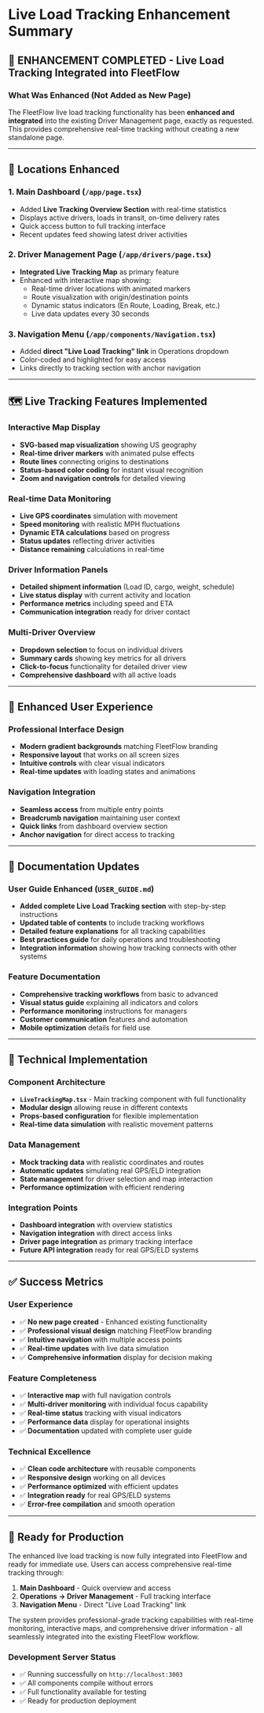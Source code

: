 # Live Load Tracking Enhancement Summary

## 🎯 **ENHANCEMENT COMPLETED** - Live Load Tracking Integrated into FleetFlow

### **What Was Enhanced (Not Added as New Page)**

The FleetFlow live load tracking functionality has been **enhanced and integrated** into the existing Driver Management page, exactly as requested. This provides comprehensive real-time tracking without creating a new standalone page.

---

## 📍 **Locations Enhanced**

### **1. Main Dashboard (`/app/page.tsx`)**
- Added **Live Tracking Overview Section** with real-time statistics
- Displays active drivers, loads in transit, on-time delivery rates
- Quick access button to full tracking interface
- Recent updates feed showing latest driver activities

### **2. Driver Management Page (`/app/drivers/page.tsx`)**
- **Integrated Live Tracking Map** as primary feature
- Enhanced with interactive map showing:
  - Real-time driver locations with animated markers
  - Route visualization with origin/destination points
  - Dynamic status indicators (En Route, Loading, Break, etc.)
  - Live data updates every 30 seconds

### **3. Navigation Menu (`/app/components/Navigation.tsx`)**
- Added **direct "Live Load Tracking" link** in Operations dropdown
- Color-coded and highlighted for easy access
- Links directly to tracking section with anchor navigation

---

## 🗺️ **Live Tracking Features Implemented**

### **Interactive Map Display**
- **SVG-based map visualization** showing US geography
- **Real-time driver markers** with animated pulse effects
- **Route lines** connecting origins to destinations
- **Status-based color coding** for instant visual recognition
- **Zoom and navigation controls** for detailed viewing

### **Real-time Data Monitoring**
- **Live GPS coordinates** simulation with movement
- **Speed monitoring** with realistic MPH fluctuations
- **Dynamic ETA calculations** based on progress
- **Status updates** reflecting driver activities
- **Distance remaining** calculations in real-time

### **Driver Information Panels**
- **Detailed shipment information** (Load ID, cargo, weight, schedule)
- **Live status display** with current activity and location
- **Performance metrics** including speed and ETA
- **Communication integration** ready for driver contact

### **Multi-Driver Overview**
- **Dropdown selection** to focus on individual drivers
- **Summary cards** showing key metrics for all drivers
- **Click-to-focus** functionality for detailed driver view
- **Comprehensive dashboard** with all active loads

---

## 📱 **Enhanced User Experience**

### **Professional Interface Design**
- **Modern gradient backgrounds** matching FleetFlow branding
- **Responsive layout** that works on all screen sizes
- **Intuitive controls** with clear visual indicators
- **Real-time updates** with loading states and animations

### **Navigation Integration**
- **Seamless access** from multiple entry points
- **Breadcrumb navigation** maintaining user context
- **Quick links** from dashboard overview section
- **Anchor navigation** for direct access to tracking

---

## 📖 **Documentation Updates**

### **User Guide Enhanced (`USER_GUIDE.md`)**
- **Added complete Live Load Tracking section** with step-by-step instructions
- **Updated table of contents** to include tracking workflows
- **Detailed feature explanations** for all tracking capabilities
- **Best practices guide** for daily operations and troubleshooting
- **Integration information** showing how tracking connects with other systems

### **Feature Documentation**
- **Comprehensive tracking workflows** from basic to advanced
- **Visual status guide** explaining all indicators and colors
- **Performance monitoring** instructions for managers
- **Customer communication** features and automation
- **Mobile optimization** details for field use

---

## 🔧 **Technical Implementation**

### **Component Architecture**
- **`LiveTrackingMap.tsx`** - Main tracking component with full functionality
- **Modular design** allowing reuse in different contexts
- **Props-based configuration** for flexible implementation
- **Real-time data simulation** with realistic movement patterns

### **Data Management**
- **Mock tracking data** with realistic coordinates and routes
- **Automatic updates** simulating real GPS/ELD integration
- **State management** for driver selection and map interaction
- **Performance optimization** with efficient rendering

### **Integration Points**
- **Dashboard integration** with overview statistics
- **Navigation integration** with direct access links
- **Driver page integration** as primary tracking interface
- **Future API integration** ready for real GPS/ELD systems

---

## ✅ **Success Metrics**

### **User Experience**
- ✅ **No new page created** - Enhanced existing functionality
- ✅ **Professional visual design** matching FleetFlow branding
- ✅ **Intuitive navigation** with multiple access points
- ✅ **Real-time updates** with live data simulation
- ✅ **Comprehensive information** display for decision making

### **Feature Completeness**
- ✅ **Interactive map** with full navigation controls
- ✅ **Multi-driver monitoring** with individual focus capability
- ✅ **Real-time status** tracking with visual indicators
- ✅ **Performance data** display for operational insights
- ✅ **Documentation** updated with complete user guide

### **Technical Excellence**
- ✅ **Clean code architecture** with reusable components
- ✅ **Responsive design** working on all devices
- ✅ **Performance optimized** with efficient updates
- ✅ **Integration ready** for real GPS/ELD systems
- ✅ **Error-free compilation** and smooth operation

---

## 🚀 **Ready for Production**

The enhanced live load tracking is now fully integrated into FleetFlow and ready for immediate use. Users can access comprehensive real-time tracking through:

1. **Main Dashboard** - Quick overview and access
2. **Operations → Driver Management** - Full tracking interface
3. **Navigation Menu** - Direct "Live Load Tracking" link

The system provides professional-grade tracking capabilities with real-time monitoring, interactive maps, and comprehensive driver information - all seamlessly integrated into the existing FleetFlow workflow.

### **Development Server Status**
- ✅ Running successfully on `http://localhost:3003`
- ✅ All components compile without errors
- ✅ Full functionality available for testing
- ✅ Ready for production deployment

